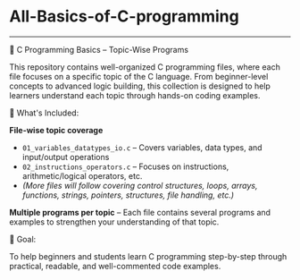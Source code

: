 # All-Basics-of-C-programming

---

 📘 C Programming Basics – Topic-Wise Programs

This repository contains well-organized C programming files, where each file focuses on a specific topic of the C language. From beginner-level concepts to advanced logic building, this collection is designed to help learners understand each topic through hands-on coding examples.

 🔹 What's Included:

 **File-wise topic coverage**

  * `01_variables_datatypes_io.c` – Covers variables, data types, and input/output operations
  * `02_instructions_operators.c` – Focuses on instructions, arithmetic/logical operators, etc.
  * *(More files will follow covering control structures, loops, arrays, functions, strings, pointers, structures, file handling, etc.)*

 **Multiple programs per topic** – Each file contains several programs and examples to strengthen your understanding of that topic.

 🎯 Goal:

To help beginners and students learn C programming step-by-step through practical, readable, and well-commented code examples.
